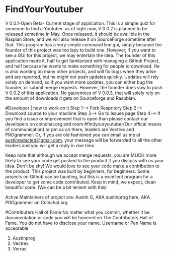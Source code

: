 
# FindYourYoutuber
V 0.0.1-Open Beta- Current stage of application. 
This is a simple quiz for someone to find a Youtuber.  as of right now, V 0.0.2 is planned to be released sometime in May. Once released, it should be availible in the Raspian Store, and we will also release it on SourceForge sometime after that. This program has a very simple command line gui, simply because the founder of this project was too lazy to build one. However, if you want to see a GUI for this project, we may entertain the idea. The founder of this application made it, half to get familarized with managing a Github Project, and half because he wants to make something for people to download. He is also working on many other projects, and will fix bugs when they arise and are reported, but he might not push updates quickly. Updates will rely solely on demand, so if you want more updates, you can either bug the founder, or submit merge requests. However, the founder does vow to push V 0.0.2 of this application. No gaurentees of V 0.0.3, that will solely rely on the amount of downloads it gets on Sourceforge and Raspbian.

#Developer | how to work on it
Step 1--> Fork Respritory
Step 2--> Download source to your machine
Step 3--> Go to Issues page
Step 4--> If you find a issue or improvement that is open than please contact our developers on coinchat.org and room #findyouryoutuber(Our offical means of communication) or pm us on there, leaders are Vectrex and PROgrammer. 
Or, if you are old fashioned you can email us me at austinredacted@gmail.com, your message will be forwarded to all the other leaders and you will get a reply in due time. 

Keep note that although we accept merge requests, you are MUCH more likely to see your code get pushed to the product if you discuss with us your idea. Don't be shy! We would love to see your code make a contribution to the product. This project was built by beginners, for beginners. Some projects on Github can be taunting, but this is a excellent program for a developer to get some code contributed. Keep in mind, we expect, clean beautiful code. (We can be a bit lenient with this)


Active Maintainers of project are:  Austin G, AKA austinprog here, AKA PROgrammer on Coinchat.org
                             

#Contributers Hall of Fame 
No matter what you commit, whether it be documentation or code you will be honered on The Contributers Hall of Fame. You do not have to disclose your name. Username or Pen Name is acceptable 

1. Austinprog 
2. Vectrex
3. Verrac
